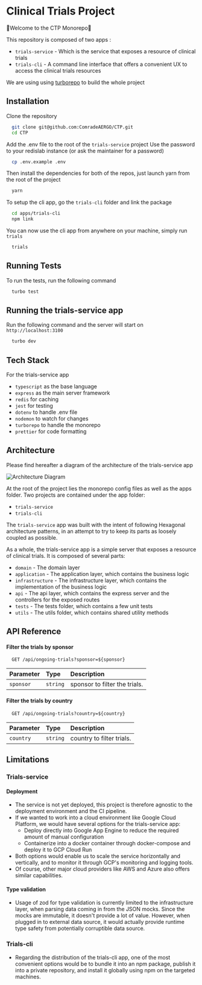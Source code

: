 
# Clinical Trials Project

💈Welcome to the CTP Monorepo💈

This repository is composed of two apps :
- `trials-service` - Which is the service that exposes a resource of clinical trials
- `trials-cli` - A command line interface that offers a convenient UX to access the clinical trials resources

We are using using [turborepo](https://turbo.build/repo/docs) to build the whole project

## Installation

Clone the repository

```bash
  git clone git@github.com:ComradeAERGO/CTP.git
  cd CTP
```

Add the .env file to the root of the `trials-service` project
Use the password to your redislab instance (or ask the maintainer for a password)

```bash
  cp .env.example .env
```

Then install the dependencies for both of the repos, just launch yarn from the root of the project

```bash
  yarn 
```

To setup the cli app, go the `trials-cli` folder and link the package

```bash
  cd apps/trials-cli
  npm link
```

You can now use the cli app from anywhere on your machine, simply run `trials`

```bash
  trials
```
## Running Tests

To run the tests, run the following command

```bash
  turbo test
```

## Running the trials-service app

Run the following command and the server will start on `http://localhost:3100`
```bash
  turbo dev
```

## Tech Stack

For the trials-service app
- `typescript` as the base language
- `express` as the main server framework
- `redis` for caching
- `jest` for testing
- `dotenv` to handle .env file
- `nodemon` to watch for changes
- `turborepo` to handle the monorepo
- `prettier` for code formatting

## Architecture

Please find hereafter a diagram of the architecture of the trials-service app

![Architecture Diagram](https://aerg.infura-ipfs.io/ipfs/Qmd7R4ZvQU1jDrti2cXg68cYrKgspN2U26Yk3jw5EVto4f)

At the root of the project lies the monorepo config files as well as the apps folder.
Two projects are contained under the app folder:
- `trials-service`
- `trials-cli`

The `trials-service` app was built with the intent of following Hexagonal architecture patterns, in an attempt to try to keep its parts as loosely coupled as possible.

As a whole, the trials-service app is a simple server that exposes a resource of clinical trials. It is composed of several parts:
- `domain` - The domain layer
- `application` - The application layer, which contains the business logic
- `infrastructure` - The infrastructure layer, which contains the implementation of the business logic
- `api` - The api layer, which contains the express server and the controllers for the exposed routes
- `tests` - The tests folder, which contains a few unit tests
- `utils` - The utils folder, which contains shared utility methods


## API Reference

#### Filter the trials by sponsor

```http
  GET /api/ongoing-trials?sponsor=${sponsor}
```

| Parameter | Type     | Description                       |
| :-------- | :------- | :-------------------------------- |
| `sponsor` | `string` | sponsor to filter the trials.     |

#### Filter the trials by country

```http
  GET /api/ongoing-trials?country=${country}
```

| Parameter | Type     | Description                       |
| :-------- | :------- | :-------------------------------- |
| `country` | `string` | country to filter trials.         |


## Limitations

### Trials-service

#### Deployment
- The service is not yet deployed, this project is therefore agnostic to the deployment environment and the CI pipeline.
- If we wanted to work into a cloud environment like Google Cloud Platform, we would have several options for the trials-service app:
  - Deploy directly into Google App Engine to reduce the required amount of manual configuration
  - Containerize into a docker container through docker-compose and deploy it to GCP Cloud Run
- Both options would enable us to scale the service horizontally and vertically, and to monitor it through GCP's monitoring and logging tools.
- Of course, other major cloud providers like AWS and Azure also offers similar capabilities.

#### Type validation
- Usage of zod for type validation is currently limited to the infrastructure layer, when parsing data coming in from the JSON mocks. Since the mocks are immutable, it doesn't provide a lot of value. However, when plugged in to external data source, it would actually provide runtime type safety from potentially corruptible data source.

### Trials-cli
- Regarding the distribution of the trials-cli app, one of the most convenient options would be to bundle it into an npm package, publish it into a private repository, and install it globally using npm on the targeted machines.

